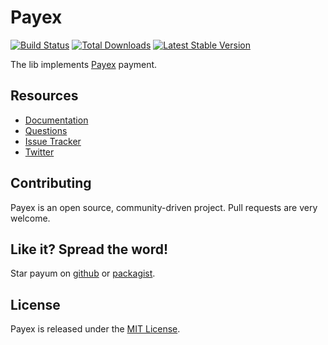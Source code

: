 # Payex
[![Build Status](https://travis-ci.org/Payum/Payex.png?branch=master)](https://travis-ci.org/Payum/Payex)
[![Total Downloads](https://poser.pugx.org/payum/payex/d/total.png)](https://packagist.org/packages/payum/payex)
[![Latest Stable Version](https://poser.pugx.org/payum/payex/version.png)](https://packagist.org/packages/payum/payex)

The lib implements [Payex](http://www.payexpim.com/) payment.

## Resources

* [Documentation](http://payum.org/doc#Payex)
* [Questions](http://stackoverflow.com/questions/tagged/payum)
* [Issue Tracker](https://github.com/Payum/Payum/issues)
* [Twitter](https://twitter.com/payumphp)

## Contributing

Payex is an open source, community-driven project. Pull requests are very welcome.

## Like it? Spread the word!

Star payum on [github](https://github.com/Payum/Payex) or [packagist](https://packagist.org/packages/payum/payex).

## License

Payex is released under the [MIT License](LICENSE).
